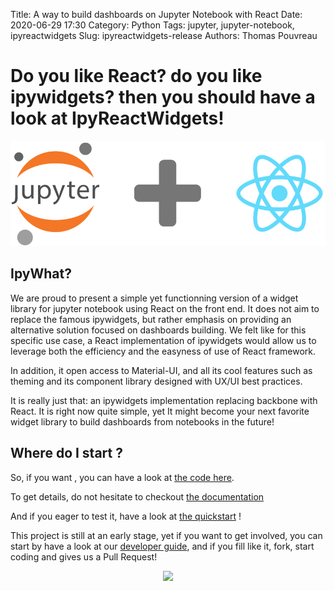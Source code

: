 Title: A way to build dashboards on Jupyter Notebook with React 
Date: 2020-06-29 17:30
Category: Python
Tags: jupyter, jupyter-notebook, ipyreactwidgets
Slug: ipyreactwidgets-release
Authors: Thomas Pouvreau


# Do you like React? do you like ipywidgets? then you should have a look at IpyReactWidgets!

![image](/images/ipyreact.png)

## IpyWhat? 

We are proud to present a simple yet functionning version of a widget library for jupyter notebook using React on the front end. It does not aim to replace the famous ipywidgets, but rather emphasis on providing an alternative solution focused on dashboards building. We felt like for this specific use case, a React implementation of ipywidgets would allow us to leverage both the efficiency and the easyness of use of React framework.

In addition, it open access to Material-UI, and all its cool features such as theming and its component library designed with UX/UI best practices. 

It is really just that: an ipywidgets implementation replacing backbone with React. It is right now quite simple, yet It might become your next favorite widget library to build dashboards from notebooks in the future! 

## Where do I start ?  

So, if you want , you can have a look at [the code here](https://gitlab.com/weatherforce-platform/ipyreactwidgets).

To get details, do not hesitate to checkout [the documentation](https://weatherforce-platform.gitlab.io/ipyreactwidgets/)

And if you eager to test it, have a look at [the quickstart](https://weatherforce-platform.gitlab.io/ipyreactwidgets/quickstart.html) !

This project is still at an early stage, yet if you want to get involved, you can start by have a look at our [developer guide](https://weatherforce-platform.gitlab.io/ipyreactwidgets/quickstart.html), and if you fill like it, fork, start coding and gives us a Pull Request! 

<p align="center">
	<img src="https://media.giphy.com/media/vyEMmgHf9dQ4M/giphy.gif"/>
</p>
